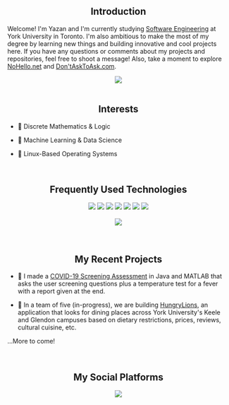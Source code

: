 <h2 align="center">Introduction</h2>

Welcome! I'm Yazan and I'm currently studying <a href="https://lassonde.yorku.ca/academics/software-engineering">Software Engineering</a> at York University in Toronto. I'm also ambitious to make the most of my degree by learning new things and building innovative and cool projects here. If you have any questions or comments about my projects and repositories, feel free to shoot a message! Also, take a moment to explore <a href="https://nohello.net/en/" target="_blank">NoHello.net</a> and <a href="https://dontasktoask.com/" target="_blank">Don'tAskToAsk.com</a>. 
<br>
<div align="center">
  <img src="https://github-readme-stats.vercel.app/api?username=hxddad&theme=blue-green">
</div>
<br>

<h2 align="center">Interests</h2>

- 🎲 Discrete Mathematics & Logic
  
- 🤖 Machine Learning & Data Science
  
- 🐧 Linux-Based Operating Systems

<br>
<h2 align="center">Frequently Used Technologies</h2>

<div align="center">
  <img src="https://img.shields.io/badge/python%20-%2314354C.svg?&style=for-the-badge&logo=python&logoColor=white">
  <img src="https://img.shields.io/badge/Java-ED8B00?style=for-the-badge&logo=java&logoColor=white">
  <img src="https://img.shields.io/badge/MATLAB-0076A8?style=for-the-badge&logo=matlab&logoColor=white">
  <img src="https://img.shields.io/badge/R-276DC3?style=for-the-badge&logo=r&logoColor=white">
  <img src="https://img.shields.io/badge/Assembly-007AAC?style=for-the-badge&logo=assemblyscript&logoColor=white"> <!-- Note: AssemblyScript logo used, you might want to customize this -->
  <img src="https://img.shields.io/badge/C-A8B9CC?style=for-the-badge&logo=c&logoColor=black">
  <img src="https://img.shields.io/badge/Bash-4EAA25?style=for-the-badge&logo=gnu-bash&logoColor=white">
</div>

<br>
<div align="center">
  <img src="https://github-readme-stats.vercel.app/api/top-langs/?username=hxddad&theme=blue-black">
</div>
<br>

<br>
<h2 align="center">My Recent Projects</h2>

- 🏥 I made a <a href="https://github.com/hxddad/COVID-19-Screening-Assessment">COVID-19 Screening Assessment</a> in Java and MATLAB that asks the user screening questions plus a temperature test for a fever with a report given at the end.

- 🥡 In a team of five (in-progress), we are building <a href="https://github.com/hxddad/HungryLions">HungryLions</a>, an application that looks for dining places across York University's Keele and Glendon campuses based on dietary restrictions, prices, reviews, cultural cuisine, etc.

...More to come!

<br>
<h2 align="center">My Social Platforms</h2>
<p align="center">
  <a href="www.linkedin.com/in/yazan117"><img src="https://img.shields.io/badge/linkedin-%230077B5.svg?&style=for-the-badge&logo=linkedin&logoColor=white"/></a>
</p>
